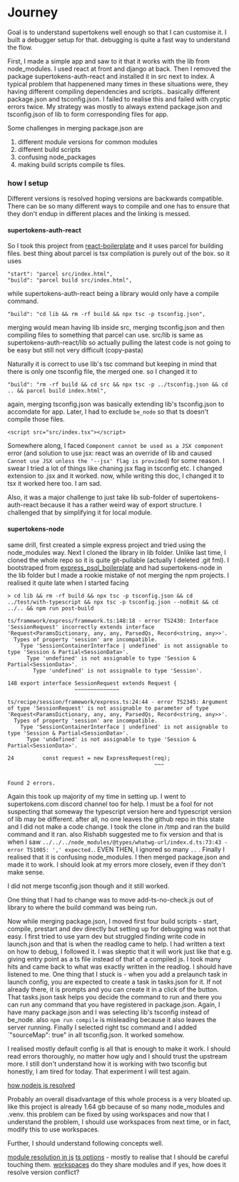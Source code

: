 # Journey

Goal is to understand supertokens well enough so that I can customise it. 
I built a debugger setup for that. debugging is quite a fast way to understand the flow.

First, I made a simple app and saw to it that it works with the lib from node_modules. I used react at front and django at back. Then I removed the package supertokens-auth-react and installed it in src next to index.
A typical problem that happenened many times in these situations were, they having different compiling dependencies and scripts.. basically different package.json and tsconfig.json. 
I failed to realise this and failed with cryptic errors twice. 
My strategy was mostly to always extend package.json and tsconfig.json of lib to form corresponding files for app. 

Some challenges in merging package.json are

1. different module versions for common modules
2. different build scripts
3. confusing node_packages
4. making build scripts compile ts files.

### how I setup
Different versions is resolved hoping versions are backwards compatible.
There can be so many different ways to compile and one has to ensure that they don't endup in different places and the linking is messed. 


#### supertokens-auth-react

So I took this project from [react-boilerplate](https://github.com/nilinswap/react-boilerplate) and it uses parcel for building files. best thing about parcel is tsx compilation is purely out of the box. 
so it uses 
```
"start": "parcel src/index.html",
"build": "parcel build src/index.html",
```
while supertokens-auth-react being a library would only have a compile command. 
```
"build": "cd lib && rm -rf build && npx tsc -p tsconfig.json",
```

merging would mean having lib inside src, merging tsconfig.json and then compiling files to something that parcel can use. 
src/lib is same as supertokens-auth-react/lib so actually pulling the latest code is not going to be easy but still not very difficult (copy-pasta)

Naturally it is correct to use lib's tsc command but keeping in mind that there is only one tsconfig file, the merged one. so I changed it to 

```
"build": "rm -rf build && cd src && npx tsc -p ../tsconfig.json && cd .. && parcel build index.html",
```

again, merging tsconfig.json was basically extending lib's tsconfig.json to accomdate for app. Later, I had to exclude `be_node` so that ts doesn't compile those files.

`<script src="src/index.tsx"></script>`


Somewhere along, I faced `Component cannot be used as a JSX component` error (and solution to use jsx: react was an override of lib and caused `Cannot use JSX unless the '--jsx' flag is provided`) for some reason. I swear I tried a lot of things like chaning jsx flag in tsconfig etc. I changed extension to .jsx and it worked. now, while writing this doc, I changed it to tsx it worked here too. I am sad.

Also, it was a major challenge to just take lib sub-folder of supertokens-auth-react because it has a rather weird way of export structure. I challenged that by simplifying it for local module. 


#### supertokens-node

same drill, first created a simple express project and tried using the node_modules way. Next I cloned the library in lib folder. Unlike last time, I cloned the whole repo so it is quite git-pullable (actually I deleted .git fml). I bootstraped from [express_psql_boilerplate](https://github.com/nilinswap/express_psql_boilerplate) and had supertokens-node in the lib folder but I made a rookie mistake of not merging the npm projects. I realised it quite late when I started facing

```
> cd lib && rm -rf build && npx tsc -p tsconfig.json && cd ../test/with-typescript && npx tsc -p tsconfig.json --noEmit && cd ../.. && npm run post-build

ts/framework/express/framework.ts:148:18 - error TS2430: Interface 'SessionRequest' incorrectly extends interface 'Request<ParamsDictionary, any, any, ParsedQs, Record<string, any>>'.
  Types of property 'session' are incompatible.
    Type 'SessionContainerInterface | undefined' is not assignable to type 'Session & Partial<SessionData>'.
      Type 'undefined' is not assignable to type 'Session & Partial<SessionData>'.
        Type 'undefined' is not assignable to type 'Session'.

148 export interface SessionRequest extends Request {
                     ~~~~~~~~~~~~~~

ts/recipe/session/framework/express.ts:24:44 - error TS2345: Argument of type 'SessionRequest' is not assignable to parameter of type 'Request<ParamsDictionary, any, any, ParsedQs, Record<string, any>>'.
  Types of property 'session' are incompatible.
    Type 'SessionContainerInterface | undefined' is not assignable to type 'Session & Partial<SessionData>'.
      Type 'undefined' is not assignable to type 'Session & Partial<SessionData>'.

24         const request = new ExpressRequest(req);
                                              ~~~


Found 2 errors.
```

Again this took up majority of my time in setting up. I went to supertokens.com discord channel too for help. I must be a fool for not suspecting that someway the typescript version here and typescript version of lib may be different. after all, no one leaves the github repo in this state and I did not make a code change. I took the clone in /tmp and ran the build command and it ran. also Rishabh suggested me to fix version and that is when I saw `../../../node_modules/@types/whatwg-url/index.d.ts:73:43 - error TS1005: ',' expected.`. EVEN THEN, I ignored so many `..` . Finally I realised that it is confusing node_modules. I then merged package.json and made it to work. I should look at my errors more closely, even if they don't make sense. 

I did not merge tsconfig.json though and it still worked. 

One thing that I had to change was to move add-ts-no-check.js out of library to where the build command was being run.

Now while merging package.json, I moved first four build scripts - start, compile, prestart and dev directly but setting up for debugging was not that easy. I first tried to use yarn dev but struggled finding write code in launch.json and that is when the readlog came to help. I had written a text on how to debug, I followed it. I was skeptic that it will work just like that e.g. giving entry point as a ts file instead of that of a compiled js. I took many hits and came back to what was exactly written in the readlog. I should have listened to me. One thing that I stuck is - when you add a prelaunch task in launch config, you are expected to create a task in tasks.json for it. If not already there, it is prompts and you can create it in a click of the button. That tasks.json task helps you decide the command to run and there you can run any command that you have registered in package.json. Again, I have many package.json and I was selecting lib's tsconfig instead of be_node. also `npm run compile` is misleading because it also leaves the server running. 
Finally I selected right tsc command and I added `"sourceMap": true" in all tsconfig.json. It worked somehow. 

I realised mostly default config is all that is enough to make it work. I should read errors thoroughly, no matter how ugly and I should trust the upstream more. 
I still don't understand how it is working with two tsconfig but honestly, I am tired for today. That experiment I will test again. 


[how nodejs is resolved](https://www.bennadel.com/blog/2169-where-does-node-js-and-require-look-for-modules.htm)

Probably an overall disadvantage of this whole process is a very bloated up. like this project is already 1.64 gb because of so many node_modules and .venv. this problem can be fixed by using workspaces and now that I understand the problem, I should use workspaces from next time, or in fact, modify this to use workspaces. 

Further, I should understand following concepts well.

[module resolution in js](https://www.typescriptlang.org/docs/handbook/module-resolution.html)
[ts options](https://www.typescriptlang.org/tsconfig#moduleResolution) - mostly to realise that I should be careful touching them. 
[workspaces](https://docs.npmjs.com/cli/v8/using-npm/workspaces) do they share modules and if yes, how does it resolve version conflict?

